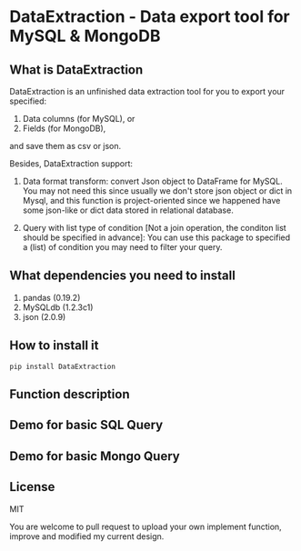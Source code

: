 # DataExtraction - Data export tool for MySQL & MongoDB

## What is DataExtraction 

DataExtraction is an unfinished data extraction tool for you to export your specified: 

1. Data columns (for MySQL), or 
2. Fields (for MongoDB), 
  
and save them as csv or json.

Besides, DataExtraction support:

1. Data format transform: convert Json object to DataFrame for MySQL. You may not need this since usually we don't store json object or dict in Mysql, and this function is project-oriented since we happened have some json-like or dict data stored in relational database. 

2. Query with list type of condition [Not a join operation, the conditon list should be specified in advance]: You can use this package to specified a (list) of condition you may need to filter your query.

## What dependencies you need to install

1. pandas (0.19.2)
2. MySQLdb (1.2.3c1)
3. json (2.0.9)

## How to install it

`pip install DataExtraction`

## Function description


## Demo for basic SQL Query

## Demo for basic Mongo Query


## License

MIT


You are welcome to pull request to upload your own implement function, improve and modified my current design.



